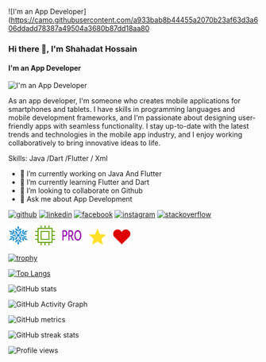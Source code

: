 ![I'm an App Developer](https://camo.githubusercontent.com/a933bab8b44455a2070b23af63d3a606ddadd78387a49504a3680b87dd18aa80

### Hi there 👋, I'm Shahadat Hossain
#### I'm an App Developer
![I'm an App Developer](https://camo.githubusercontent.com/a933bab8b44455a2070b23af63d3a606ddadd78387a49504a3680b87dd18aa80/68747470733a2f2f6d656469612e6c6963646e2e636f6d2f646d732f696d6167652f4434453136415148526464697a3939544245772f70726f66696c652d646973706c61796261636b67726f756e64696d6167652d736872696e6b5f3335305f313430302f302f313637353237343336313732323f653d3136383331353834303026763d6265746126743d7473544c65735f6450455347314a4276785477397748515f65704253415166532d3871346d3736616e7a59)

As an app developer, I'm someone who creates mobile applications for smartphones and tablets. I have skills in programming languages and mobile development frameworks, and I'm passionate about designing user-friendly apps with seamless functionality. I stay up-to-date with the latest trends and technologies in the mobile app industry, and I enjoy working collaboratively to bring innovative ideas to life.

Skills: Java /Dart /Flutter / Xml 

- 🔭 I’m currently working on Java And Flutter 
- 🌱 I’m currently learning Flutter and Dart 
- 👯 I’m looking to collaborate on Github 
- 💬 Ask me about App Development  


[<img src='https://cdn.jsdelivr.net/npm/simple-icons@3.0.1/icons/github.svg' alt='github' height='40'>](https://github.com/https://github.com/shahadat349850)  [<img src='https://cdn.jsdelivr.net/npm/simple-icons@3.0.1/icons/linkedin.svg' alt='linkedin' height='40'>](https://www.linkedin.com/in/in/md-shahadat-hossain1/)  [<img src='https://cdn.jsdelivr.net/npm/simple-icons@3.0.1/icons/facebook.svg' alt='facebook' height='40'>](https://www.facebook.com/profile.php?id=100024497738661)  [<img src='https://cdn.jsdelivr.net/npm/simple-icons@3.0.1/icons/instagram.svg' alt='instagram' height='40'>](https://www.instagram.com/https://www.instagram.com/shahadat.coder//)  [<img src='https://cdn.jsdelivr.net/npm/simple-icons@3.0.1/icons/stackoverflow.svg' alt='stackoverflow' height='40'>](https://stackoverflow.com/users/https://stackoverflow.com/users/19806525/shahadat-hossain?tab=profile)  

<a href='https://archiveprogram.github.com/'><img src='https://raw.githubusercontent.com/acervenky/animated-github-badges/master/assets/acbadge.gif' width='40' height='40'></a> <a href='https://docs.github.com/en/developers'><img src='https://raw.githubusercontent.com/acervenky/animated-github-badges/master/assets/devbadge.gif' width='40' height='40'></a> <a href='https://github.com/pricing'><img src='https://raw.githubusercontent.com/acervenky/animated-github-badges/master/assets/pro.gif' width='40' height='40'></a> <a href='https://stars.github.com/'><img src='https://raw.githubusercontent.com/acervenky/animated-github-badges/master/assets/starbadge.gif' width='35' height='35'></a> <a href='https://docs.github.com/en/github/supporting-the-open-source-community-with-github-sponsors'><img src='https://raw.githubusercontent.com/acervenky/animated-github-badges/master/assets/sponsorbadge.gif' width='35' height='35'></a> 

[![trophy](https://github-profile-trophy.vercel.app/?username=https://github.com/shahadat349850)](https://github.com/ryo-ma/github-profile-trophy)

[![Top Langs](https://github-readme-stats.vercel.app/api/top-langs/?username=https://github.com/shahadat349850)](https://github.com/anuraghazra/github-readme-stats)

![GitHub stats](https://github-readme-stats.vercel.app/api?username=https://github.com/shahadat349850&show_icons=true&count_private=true)  

![GitHub Activity Graph](https://activity-graph.herokuapp.com/graph?username=https://github.com/shahadat349850)  

![GitHub metrics](https://metrics.lecoq.io/https://github.com/shahadat349850)  

![GitHub streak stats](https://streak-stats.demolab.com/?user=https://github.com/shahadat349850)  

![Profile views](https://gpvc.arturio.dev/https://github.com/shahadat349850)  
